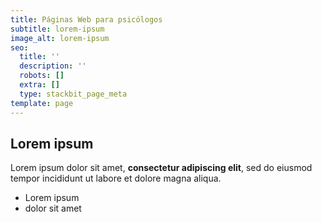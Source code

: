 ```yaml
---
title: Páginas Web para psicólogos
subtitle: lorem-ipsum
image_alt: lorem-ipsum
seo:
  title: ''
  description: ''
  robots: []
  extra: []
  type: stackbit_page_meta
template: page
---
```

## Lorem ipsum

Lorem ipsum dolor sit amet, **consectetur adipiscing elit**, sed do eiusmod tempor incididunt ut labore et dolore magna aliqua.

- Lorem ipsum
- dolor sit amet